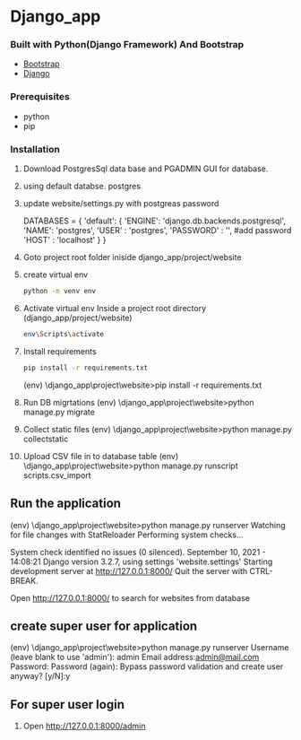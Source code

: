 # Django_app

### Built with Python(Django Framework) And Bootstrap 
* [Bootstrap](https://getbootstrap.com)
* [Django](https://www.djangoproject.com/)

### Prerequisites
* python
* pip

### Installation
1. Download PostgresSql data base and PGADMIN GUI for database.
2. using default databse. postgres
3. update website/settings.py with postgreas password

    DATABASES = {
        'default': {
            'ENGINE': 'django.db.backends.postgresql',
            'NAME': 'postgres',
            'USER' : 'postgres',
            'PASSWORD' : '', #add password
            'HOST' : 'localhost'
        }
    }
4. Goto project root folder iniside django_app/project/website
5. create virtual env
    ```sh
    python -m venv env
   ```

6. Activate virtual env
    Inside a project root directory (django_app/project/website)
    ```sh
    env\Scripts\activate
    ```

7. Install requirements
    ```sh
    pip install -r requirements.txt
    ```
    (env) <projectlocation>\django_app\project\website>pip install -r requirements.txt

8. Run DB migrtations
    (env) <projectlocation>\django_app\project\website>python manage.py migrate

9. Collect static files
    (env) <projectlocation>\django_app\project\website>python manage.py collectstatic

10. Upload CSV file in to database table
    (env) <projectlocation>\django_app\project\website>python manage.py runscript scripts.csv_import

## Run the application
(env) <projectlocation>\django_app\project\website>python manage.py runserver
Watching for file changes with StatReloader
Performing system checks...

System check identified no issues (0 silenced).
September 10, 2021 - 14:08:21
Django version 3.2.7, using settings 'website.settings'
Starting development server at http://127.0.0.1:8000/
Quit the server with CTRL-BREAK.

Open http://127.0.0.1:8000/ to search for websites from database


## create super user for application

(env) <projectlocation>\django_app\project\website>python manage.py runserver
Username (leave blank to use 'admin'): admin
Email address:admin@mail.com
Password:
Password (again):
Bypass password validation and create user anyway? [y/N]:y


## For super user login
1. Open http://127.0.0.1:8000/admin
